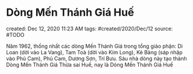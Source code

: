 # Dòng Mến Thánh Giá Huế

created: Dec 12, 2020 11:23 AM
tags: #created/2020/Dec/12
source: #TODO

Năm 1962, thống nhất các dòng Mến Thánh Giá trong tổng giáo phận: Di Loan (dời vào La Vang), Tam Toà (dời vào Kim Long), Kẻ Bàng (sáp nhập vào Phủ Cam), Phủ Cam, Dương Sơn, Trí Bưu. Sáu nhà dòng này tạo thành Dòng Mến Thánh Giá Thừa sai Huế, nay là Dòng Mến Thánh Giá Huế